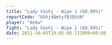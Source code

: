 ```yaml
---
title: "Lady Vashj - Wipe 1 (68.99%)"
reportCode: "6XhjdQmtyfBJDVzN"
player: "Ankw"
fight: "Lady Vashj - Wipe 1 (68.99%)"
date: 2021-10-03T19:05:08.133000+00:00
---
```

